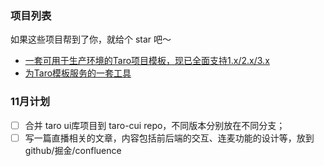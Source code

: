 ### 项目列表

如果这些项目帮到了你，就给个 star 吧～

- [一套可用于生产环境的Taro项目模板，现已全面支持1.x/2.x/3.x](https://github.com/lexmin0412/taro-template)
- [为Taro模板服务的一套工具](https://github.com/lexmin0412/tarox)


### 11月计划

- [ ] 合并 taro ui库项目到 taro-cui repo，不同版本分别放在不同分支；
- [ ] 写一篇直播相关的文章，内容包括前后端的交互、连麦功能的设计等，放到github/掘金/confluence
